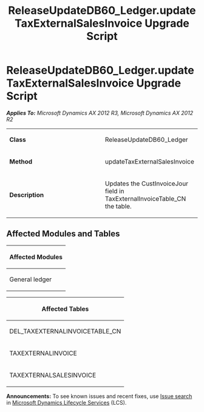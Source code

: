 ﻿---
title: ReleaseUpdateDB60_Ledger.updateTaxExternalSalesInvoice Upgrade Script
TOCTitle: ReleaseUpdateDB60_Ledger.updateTaxExternalSalesInvoice Upgrade Script
ms:assetid: 25831c27-1597-8c17-471f-b2cb57de866f
ms:mtpsurl: https://msdn.microsoft.com/en-us/library/JJ685026(v=AX.60)
ms:contentKeyID: 49707226
ms.date: 05/18/2015
mtps_version: v=AX.60
---

# ReleaseUpdateDB60\_Ledger.updateTaxExternalSalesInvoice Upgrade Script 


_**Applies To:** Microsoft Dynamics AX 2012 R3, Microsoft Dynamics AX 2012 R2_

<table>
<colgroup>
<col style="width: 50%" />
<col style="width: 50%" />
</colgroup>
<tbody>
<tr class="odd">
<td><p><strong>Class</strong></p></td>
<td><p>ReleaseUpdateDB60_Ledger</p></td>
</tr>
<tr class="even">
<td><p><strong>Method</strong></p></td>
<td><p>updateTaxExternalSalesInvoice</p></td>
</tr>
<tr class="odd">
<td><p><strong>Description</strong></p></td>
<td><p>Updates the CustInvoiceJour field in TaxExternalInvoiceTable_CN the table.</p></td>
</tr>
</tbody>
</table>


## Affected Modules and Tables

<table>
<colgroup>
<col style="width: 100%" />
</colgroup>
<thead>
<tr class="header">
<th><p>Affected Modules</p></th>
</tr>
</thead>
<tbody>
<tr class="odd">
<td><p>General ledger</p></td>
</tr>
</tbody>
</table>


<table>
<colgroup>
<col style="width: 100%" />
</colgroup>
<thead>
<tr class="header">
<th><p>Affected Tables</p></th>
</tr>
</thead>
<tbody>
<tr class="odd">
<td><p>DEL_TAXEXTERNALINVOICETABLE_CN</p></td>
</tr>
<tr class="even">
<td><p>TAXEXTERNALINVOICE</p></td>
</tr>
<tr class="odd">
<td><p>TAXEXTERNALSALESINVOICE</p></td>
</tr>
</tbody>
</table>

  
**Announcements:** To see known issues and recent fixes, use [Issue search](http://go.microsoft.com/fwlink/?linkid=389258) in [Microsoft Dynamics Lifecycle Services](http://go.microsoft.com/fwlink/?linkid=306505) (LCS).

